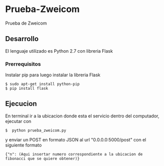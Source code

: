 # Prueba-Zweicom
Prueba de Zweicom


## Desarrollo
El lenguaje utilizado es Python 2.7 con libreria Flask

### Prerrequisitos
Instalar pip para luego instalar la libreria Flask

```
$ sudo apt-get install python-pip
$ pip install flask
```
## Ejecucion
En terminal ir a la ubicacion donde esta el servicio dentro del computador, ejecutar con
```
$  python prueba_zweicom.py
```
y enviar un POST en formato JSON al url "0.0.0.0:5000/post" con el siguiente formato

```
{"n": (Aqui insertar numero correspondiente a la ubicacion de fibonacci que se quiere obtener)}
```
